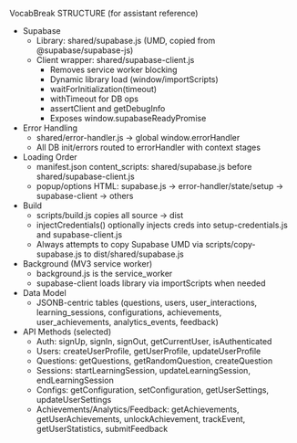 VocabBreak STRUCTURE (for assistant reference)

- Supabase
  - Library: shared/supabase.js (UMD, copied from @supabase/supabase-js)
  - Client wrapper: shared/supabase-client.js
    - Removes service worker blocking
    - Dynamic library load (window/importScripts)
    - waitForInitialization(timeout)
    - withTimeout for DB ops
    - assertClient and getDebugInfo
    - Exposes window.supabaseReadyPromise
- Error Handling
  - shared/error-handler.js -> global window.errorHandler
  - All DB init/errors routed to errorHandler with context stages
- Loading Order
  - manifest.json content_scripts: shared/supabase.js before shared/supabase-client.js
  - popup/options HTML: supabase.js -> error-handler/state/setup -> supabase-client -> others
- Build
  - scripts/build.js copies all source -> dist
  - injectCredentials() optionally injects creds into setup-credentials.js and supabase-client.js
  - Always attempts to copy Supabase UMD via scripts/copy-supabase.js to dist/shared/supabase.js
- Background (MV3 service worker)
  - background.js is the service_worker
  - supabase-client loads library via importScripts when needed
- Data Model
  - JSONB-centric tables (questions, users, user_interactions, learning_sessions, configurations, achievements, user_achievements, analytics_events, feedback)
- API Methods (selected)
  - Auth: signUp, signIn, signOut, getCurrentUser, isAuthenticated
  - Users: createUserProfile, getUserProfile, updateUserProfile
  - Questions: getQuestions, getRandomQuestion, createQuestion
  - Sessions: startLearningSession, updateLearningSession, endLearningSession
  - Configs: getConfiguration, setConfiguration, getUserSettings, updateUserSettings
  - Achievements/Analytics/Feedback: getAchievements, getUserAchievements, unlockAchievement, trackEvent, getUserStatistics, submitFeedback
